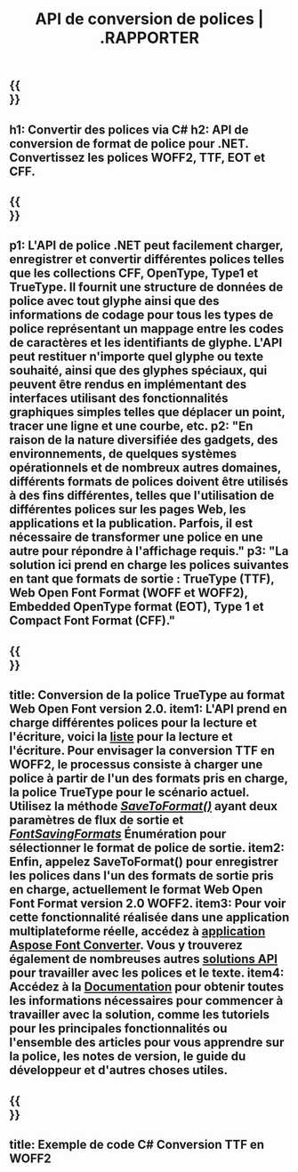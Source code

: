 ﻿---
translation: true
template: /_templates/conversion-net.md
title: API de conversion de polices | .RAPPORTER
url: /net/conversion/
description: Fonctionnalité de conversion de police. Convertissez différentes polices telles que CFF, EOT, WOFF, TTF et Type 1 avec quelques lignes de code C# via la bibliothèque .NET.
keywords: convertisseur de polices .net, net convertisseur de polices, couverture de polices c#
family: font
platformtag: net
feature: conversion
---

{{<section banner>}}
---
h1: Convertir des polices via C#
h2: API de conversion de format de police pour .NET. Convertissez les polices WOFF2, TTF, EOT et CFF.
---

{{<section overview>}}
---
p1: L'API de police .NET peut facilement charger, enregistrer et convertir différentes polices telles que les collections CFF, OpenType, Type1 et TrueType. Il fournit une structure de données de police avec tout glyphe ainsi que des informations de codage pour tous les types de police représentant un mappage entre les codes de caractères et les identifiants de glyphe. L'API peut restituer n'importe quel glyphe ou texte souhaité, ainsi que des glyphes spéciaux, qui peuvent être rendus en implémentant des interfaces utilisant des fonctionnalités graphiques simples telles que déplacer un point, tracer une ligne et une courbe, etc.
p2: "En raison de la nature diversifiée des gadgets, des environnements, de quelques systèmes opérationnels et de nombreux autres domaines, différents formats de polices doivent être utilisés à des fins différentes, telles que l'utilisation de différentes polices sur les pages Web, les applications et la publication. Parfois, il est nécessaire de transformer une police en une autre pour répondre à l'affichage requis."
p3: "La solution ici prend en charge les polices suivantes en tant que formats de sortie : TrueType (TTF), Web Open Font Format (WOFF et WOFF2), Embedded OpenType format (EOT), Type 1 et Compact Font Format (CFF)."
---

{{<section feature1>}}
---
title: Conversion de la police TrueType au format Web Open Font version 2.0.
item1: L'API prend en charge différentes polices pour la lecture et l'écriture, voici la [liste](https://docs.aspose.com/font/net/convert/#formats-supported-for-reading-andor-writing) pour la lecture et l'écriture. Pour envisager la conversion TTF en WOFF2, le processus consiste à charger une police à partir de l'un des formats pris en charge, la police TrueType pour le scénario actuel. Utilisez la méthode [*SaveToFormat()*](https://reference.aspose.com/font/net/aspose.font/font/methods/savetoformat) ayant deux paramètres de flux de sortie et [*FontSavingFormats*](https://reference.aspose.com/font/net/aspose.font/fontsavingformats) Énumération pour sélectionner le format de police de sortie.
item2: Enfin, appelez SaveToFormat() pour enregistrer les polices dans l'un des formats de sortie pris en charge, actuellement le format Web Open Font Format version 2.0 WOFF2.
item3: Pour voir cette fonctionnalité réalisée dans une application multiplateforme réelle, accédez à [application Aspose Font Converter](https://products.aspose.app/font/conversion). Vous y trouverez également de nombreuses autres [solutions API](https://products.aspose.app/font/applications) pour travailler avec les polices et le texte.
item4: Accédez à la [Documentation](https://docs.aspose.com/font/net/) pour obtenir toutes les informations nécessaires pour commencer à travailler avec la solution, comme les tutoriels pour les principales fonctionnalités ou l'ensemble des articles pour vous apprendre sur la police, les notes de version, le guide du développeur et d'autres choses utiles.
---

{{<section codeexample>}}
---
title: Exemple de code C# Conversion TTF en WOFF2
---
